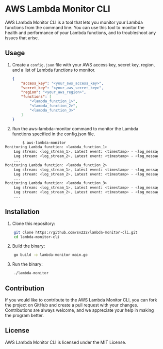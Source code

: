 # AWS Lambda Monitor CLI

AWS Lambda Monitor CLI  is a tool that lets you monitor your Lambda functions from the command line. You can use this tool to monitor the health and performance of your Lambda functions, and to troubleshoot any issues that arise.

## Usage

1. Create a `config.json` file with your AWS access key, secret key, region, and a list of Lambda functions to monitor.

   ```json
   {
       "access_key": "<your_aws_access_key>",
       "secret_key": "<your_aws_secret_key>",
       "region": "<your_aws_region>",
       "functions": [
           "<lambda_function_1>",
           "<lambda_function_2>",
           "<lambda_function_3>"
       ]
   }
   ```

2. Run the aws-lambda-monitor command to monitor the Lambda functions specified in the config.json file.

```sh
        $ aws-lambda-monitor
Monitoring Lambda function: <lambda_function_1>
    Log stream: <log_stream_1>, Latest event: <timestamp> - <log_message>
    Log stream: <log_stream_2>, Latest event: <timestamp> - <log_message>
    ...
Monitoring Lambda function: <lambda_function_2>
    Log stream: <log_stream_1>, Latest event: <timestamp> - <log_message>
    Log stream: <log_stream_2>, Latest event: <timestamp> - <log_message>
    ...
Monitoring Lambda function: <lambda_function_3>
    Log stream: <log_stream_1>, Latest event: <timestamp> - <log_message>
    Log stream: <log_stream_2>, Latest event: <timestamp> - <log_message>
    ...
```

## Installation

1. Clone this repository:

```sh
    git clone https://github.com/sv222/lambda-monitor-cli.git
    cd lambda-monitor-cli
```

2. Build the binary:

```sh
    go build -o lambda-monitor main.go
```

3. Run the binary:

```sh
    ./lambda-monitor
```

## Contribution

If you would like to contribute to the AWS Lambda Monitor CLI, you can fork the project on GitHub and create a pull request with your changes. Contributions are always welcome, and we appreciate your help in making the program better.

## License

AWS Lambda Monitor CLI is licensed under the MIT License.
